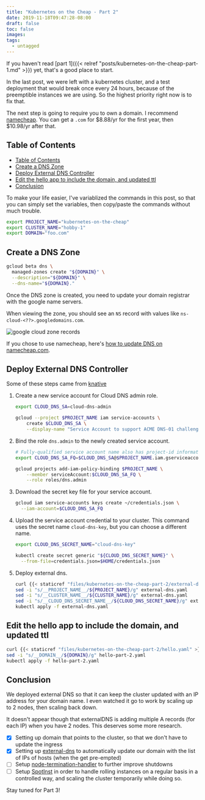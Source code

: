 ```yaml
---
title: "Kubernetes on the Cheap - Part 2"
date: 2019-11-18T09:47:28-08:00
draft: false
toc: false
images:
tags: 
  - untagged
---
```


If you haven't read [part 1]({{< relref "posts/kubernetes-on-the-cheap-part-1.md" >}}) yet, that's a good place to start.

In the last post, we were left with a kubernetes cluster, and a test deployment that would break once every 24 hours, because of the preemptible instances we are using. So the highest priority right now is to fix that.

The next step is going to require you to own a domain. I recommend [namecheap](https://namecheap.com). You can get a `.com` for $8.88/yr for the first year, then $10.98/yr after that.

## Table of Contents

- [Table of Contents](#table-of-contents)
- [Create a DNS Zone](#create-a-dns-zone)
- [Deploy External DNS Controller](#deploy-external-dns-controller)
- [Edit the hello app to include the domain, and updated ttl](#edit-the-hello-app-to-include-the-domain-and-updated-ttl)
- [Conclusion](#conclusion)

To make your life easier, I've variablized the commands in this post, so that you can simply set the variables, then copy/paste the commands without much trouble.

```bash
export PROJECT_NAME="kubernetes-on-the-cheap"
export CLUSTER_NAME="hobby-1"
export DOMAIN="foo.com"
```

## Create a DNS Zone

```bash
gcloud beta dns \
  managed-zones create "${DOMAIN}" \
  --description="${DOMAIN}" \
  --dns-name="${DOMAIN}."
```

Once the DNS zone is created, you need to update your domain registrar with the google name servers.

When viewing the zone, you should see an `NS` record with values like `ns-cloud-<??>.googledomains.com`.

![google cloud zone records](https://cloud.google.com/dns/images/zone-records.png)

If you chose to use namecheap, here's [how to update DNS on namecheap.com](https://www.namecheap.com/support/knowledgebase/article.aspx/767/10/how-to-change-dns-for-a-domain).

## Deploy External DNS Controller

Some of these steps came from [knative](https://knative.dev/docs/serving/using-external-dns-on-gcp/)

1. Create a new service account for Cloud DNS admin role.

    ```bash
    export CLOUD_DNS_SA=cloud-dns-admin

    gcloud --project $PROJECT_NAME iam service-accounts \
        create $CLOUD_DNS_SA \
        --display-name "Service Account to support ACME DNS-01 challenge."
    ```

2. Bind the role `dns.admin` to the newly created service account.

    ```bash
    # Fully-qualified service account name also has project-id information.
    export CLOUD_DNS_SA_FQ=$CLOUD_DNS_SA@$PROJECT_NAME.iam.gserviceaccount.com

    gcloud projects add-iam-policy-binding $PROJECT_NAME \
        --member serviceAccount:$CLOUD_DNS_SA_FQ \
        --role roles/dns.admin
    ```

3. Download the secret key file for your service account.

    ```bash
    gcloud iam service-accounts keys create ~/credentials.json \
      --iam-account=$CLOUD_DNS_SA_FQ
    ```

4. Upload the service account credential to your cluster. This command uses the secret name `cloud-dns-key`, but you can choose a different name.

    ```bash
    export CLOUD_DNS_SECRET_NAME="cloud-dns-key"

    kubectl create secret generic "${CLOUD_DNS_SECRET_NAME}" \
      --from-file=credentials.json=$HOME/credentials.json
    ```
5. Deploy external dns. 
   
    ```bash
    curl {{< staticref "files/kubernetes-on-the-cheap-part-2/external-dns.yaml" >}} -o external-dns.yaml
    sed -i "s/__PROJECT_NAME__/${PROJECT_NAME}/g" external-dns.yaml
    sed -i "s/__CLUSTER_NAME__/${CLUSTER_NAME}/g" external-dns.yaml
    sed -i "s/__CLOUD_DNS_SECRET_NAME__/${CLOUD_DNS_SECRET_NAME}/g" external-dns.yaml
    kubectl apply -f external-dns.yaml
    ```

## Edit the hello app to include the domain, and updated ttl

```bash
curl {{< staticref "files/kubernetes-on-the-cheap-part-2/hello.yaml" >}} -o hello-part-2.yaml
sed -i "s/__DOMAIN__/${DOMAIN}/g" hello-part-2.yaml
kubectl apply -f hello-part-2.yaml
```

## Conclusion

We deployed external DNS so that it can keep the cluster updated with an IP address for your domain name. I even watched it go to work by scaling up to 2 nodes, then scaling back down.

It doesn't appear though that externalDNS is adding multiple A records (for each IP) when you have 2 nodes. This deserves some more research.

- [x] Setting up domain that points to the cluster, so that we don't have to update the ingress
- [x] Setting up [external-dns](https://github.com/kubernetes-sigs/external-dns) to automatically update our domain with the list of IPs of hosts (when the get pre-empted)
- [ ] Setup [node-termination-handler](k8s-node-termination-handler) to further improve shutdowns
- [ ] Setup [SpotInst](https://spotinst.com/pricing/) in order to handle rolling instances on a regular basis in a controlled way, and scaling the cluster temporarily while doing so.

Stay tuned for Part 3!

